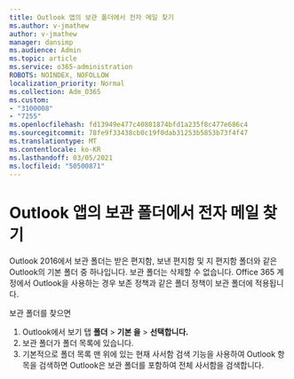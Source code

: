```yaml
---
title: Outlook 앱의 보관 폴더에서 전자 메일 찾기
ms.author: v-jmathew
author: v-jmathew
manager: dansimp
ms.audience: Admin
ms.topic: article
ms.service: o365-administration
ROBOTS: NOINDEX, NOFOLLOW
localization_priority: Normal
ms.collection: Adm_O365
ms.custom:
- "3100008"
- "7255"
ms.openlocfilehash: fd13949e477c40801874bfd1a235f8c477e686c4
ms.sourcegitcommit: 78fe9f33438cb0c19f0dab31253b5853b73f4f47
ms.translationtype: MT
ms.contentlocale: ko-KR
ms.lasthandoff: 03/05/2021
ms.locfileid: "50500871"
---
```

# <a name="find-email-in-archive-folder-in-outlook-app"></a>Outlook 앱의 보관 폴더에서 전자 메일 찾기

Outlook 2016에서 보관 폴더는 받은 편지함, 보낸 편지함 및 지 편지함 폴더와 같은 Outlook의 기본 폴더 중 하나입니다. 보관 폴더는 삭제할 수 없습니다. Office 365 계정에서 Outlook을 사용하는 경우 보존 정책과 같은 폴더 정책이 보관 폴더에 적용됩니다.

보관 폴더를 찾으면

1. Outlook에서 보기 탭 **폴더** > **기본 을**  >  **선택합니다.**
2. 보관 폴더가 폴더 목록에 있습니다.
3. 기본적으로 폴더 목록 맨 위에 있는 현재 사서함 검색 기능을 사용하여 Outlook 항목을 검색하면 Outlook은 보관 폴더를 포함하여 전체 사서함을 검색합니다.
